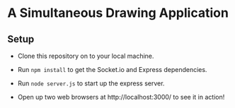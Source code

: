 # A Simultaneous Drawing Application

## Setup

* Clone this repository on to your local machine.

* Run `npm install` to get the Socket.io and Express dependencies.

* Run `node server.js` to start up the express server.

* Open up two web browsers at http://localhost:3000/ to see it in action!
